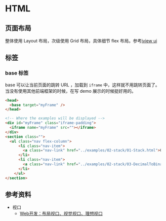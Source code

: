 # HTML

## 页面布局

整体使用 Layout 布局，次级使用 Grid 布局，具体细节 flex 布局。参考[iview ui](https://www.iviewui.com/components/layout#CBBJ) 

## 标签

### base 标签

base 可以让当前页面的跳转 URL ，加载到 `iframe` 中，这样就不用跳转页面了。当没有使用其他前端框架的时候，在写 demo 展示的时候挺好用的。
```html
<head>
  <base target="myFrame" /> 
</head>

<!-- Where the examples will be displayed -->
<div id="myFrame" class="iframe-padding">
  <iframe name="myFrame" src=""></iframe>
</div>
<section class="">
  <ul class="nav flex-column">
      <li class="nav-item">
        <a class="nav-link" href="../examples/02-stack/01-Stack.html">01-Stack</a>
      </li>
      <li class="nav-item">
        <a class="nav-link" href="../examples/02-stack/03-DecimalToBinary.html">03-DecimalToBinary</a>
      </li>
    </ul>
</section>
```

## 参考资料

- 视口
  - [Web开发：布局视口、视觉视口、理想视口](https://juejin.im/post/5de1d1acf265da05b44bcfff)